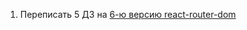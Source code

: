 1. Переписать 5 ДЗ на
   [6-ю версию react-router-dom](<(https://reactrouter.com/docs/en/v6/upgrading/v5)>)
